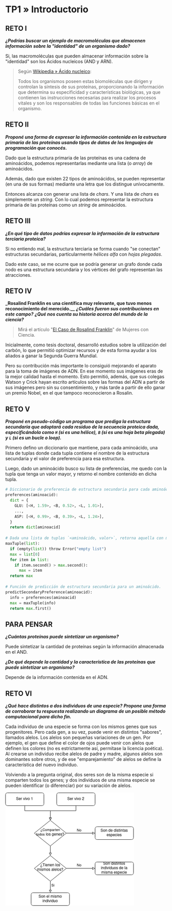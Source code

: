 # TP1 » Introductorio

## RETO I

**_¿Podrías buscar un ejemplo de macromoléculas que almacenen información_**
**_sobre la "identidad" de un organismo dado?_**

Si, las macromoléculas que pueden almacenar información sobre la "identidad"
son los Ácidos nucleicos (AND y ARN).

> Según [Wikipedia » Ácido nucleico](https://es.wikipedia.org/wiki/%C3%81cido_nucleico#Caracter%C3%ADsticas_del_ADN):
>
> Todos los organismos poseen estas biomoléculas que dirigen y controlan la síntesis
> de sus proteínas, proporcionando la información que determina su especificidad y
> características biológicas, ya que contienen las instrucciones necesarias para
> realizar los procesos vitales y son los responsables de todas las funciones
> básicas en el organismo.

## RETO II

**_Proponé una forma de expresar la información contenida en la estructura primaria_**
**_de las proteínas usando tipos de datos de los lenguajes de programación que conocés._**

Dado que la estructura primaria de las proteínas es una cadena de aminoácidos,
podemos representarlas mediante una lista (o _array_) de aminoácidos.

Además, dado que existen 22 tipos de aminoácidos, se pueden representar (en una de sus formas)
mediante una letra que los distingue unívocamente.

Entonces alcanza con generar una lista de _chars_. Y una lista de _chars_
es simplemente un _string_. Con lo cual podemos representar la estructura primaria
de las proteínas como un _string_ de aminoácidos.

## RETO III

**_¿En qué tipo de datos podrías expresar la información de la estructura terciaria proteica?_**

Si no entiendo mal, la estructura terciaria se forma cuando "se conectan"
estructuras secundarias, particularmente _hélices alfa_ con _hojas plegadas_.

Dado este caso, se me ocurre que se podría generar un grafo donde cada nodo
es una estructura secundaria y los vértices del grafo representan las atracciones.

## RETO IV

**_Rosalind Franklin es una científica muy relevante, que tuvo menos reconocimiento del merecido.__**
**_¿Cuáles fueron sus contribuciones en este campo?_**
**_¿Qué nos cuenta su historia acerca del mundo de la ciencia?_**

> Mirá el artículo "[El Caso de Rosalind Franklin](https://mujeresconciencia.com/2014/05/09/el-caso-de-rosalind-franklin/)" de Mujeres con Ciencia.

Inicialmente, como tesis doctoral, desarrolló estudios sobre la utilización del carbón,
lo que permitió optimizar recursos y de esta forma ayudar a los aliados a ganar la Segunda
Guerra Mundial.

Pero su contribución más importante lo consiguió mejorando el aparato para la toma de
imágenes de ADN. En ese momento sus imágenes eras de la mejor calidad hasta el momento.
Esto permitió, además, que sus colegas Watson y Crick hayan escrito artículos
sobre las formas del ADN a partir de sus imágenes pero sin su consentimiento, y más
tarde a partir de ello ganar un premio Nobel, en el que tampoco reconocieron a Rosalin.

## RETO V

**_Proponé en pseudo-código un programa que prediga la estructura secundaria que adoptará_**
**_cada residuo de la secuencia proteica dada, especificándola como `H` (si es una hélice),_**
**_`B` (si es una hoja beta plegada) y `L` (si es un bucle o loop)._**

Primero defino un diccionario que mantiene, para cada aminoácido, una lista
de tuplas donde cada tupla contiene el nombre de la estructura secundaria
y el valor de preferencia para esa estructura.

Luego, dado un aminoácido busco su lista de preferencias, me quedo con la
tupla que tenga un valor mayor, y retorno el nombre contenido en dicha tupla.

```py
# Diccionario de preferencia de estructura secundaria para cada aminoácido.
preferences(aminoacid):
  dict = {
    GLU: [<H, 1.59>, <B, 0.52>, <L, 1.01>],
    ...,
    ASP: [<H, 0.99>, <B, 0.39>, <L, 1.24>],
  }
  return dict[aminoacid]

# Dada una lista de tuplas `<aminoácido, valor>`, retorna aquella con mayor `valor`.
maxTuple(list):
  if (empty(list)) throw Error("empty list")
  max = list[0]
  for item in list:
    if item.second() > max.second():
      max = item
  return max

# Función de predicción de estructura secundaria para un aminoácido.
predictSecondaryPreference(aminoacid):
  info = preferences(aminoacid)
  max = maxTuple(info)
  return max.first()
```

## PARA PENSAR

**_¿Cuántas proteínas puede sintetizar un organismo?_**

Puede sintetizar la cantidad de proteínas según la información almacenada en el AND.

**_¿De qué depende la cantidad y la característica de las proteínas_**
**_que puede sintetizar un organismo?_**

Depende de la información contenida en el ADN.

## RETO VI

**_¿Qué hace distintos a dos individuos de una especie?_**
**_Propone una forma de corroborar tu respuesta realizando un diagrama_**
**_de un posible método computacional para dicho fin._**

Cada individuo de una especie se forma con los mismos genes que sus progenitores.
Pero cada gen, a su vez, puede venir en distintos "sabores", llamados alelos.
Los alelos son pequeñas variaciones de un gen. Por ejemplo, el gen que define el
color de ojos puede venir con alelos que definen los colores (no es estrictamente así,
permítase la licencia poética). Al crearse un individuo recibe alelos de padre y madre,
algunos alelos son dominantes sobre otros, y de ese "emparejamiento" de alelos se define
la característica del nuevo individuo.

Volviendo a la pregunta original, dos seres son de la misma especie
si comparten todos los genes; y dos individuos de una misma especie
se pueden identificar (o diferenciar) por su variación de alelos.

![Diagrama](img/TP1-Reto-IV.png)
